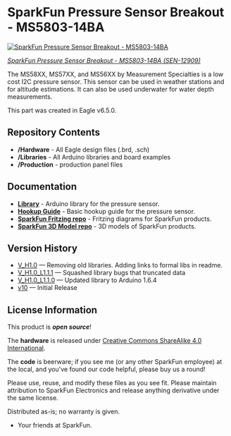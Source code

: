 SparkFun Pressure Sensor Breakout - MS5803-14BA
====================

[![SparkFun Pressure Sensor Breakout - MS5803-14BA](https://cdn.sparkfun.com/assets/learn_tutorials/1/3/2/IsometricView.jpg)](https://cdn.sparkfun.com/assets/learn_tutorials/1/3/2/IsometricView.jpg)

[*SparkFun Pressure Sensor Breakout - MS5803-14BA (SEN-12909)*](https://www.sparkfun.com/products/12909)

The MS58XX, MS57XX, and MS56XX by Measurement Specialties is a low cost I2C pressure
sensor.  This sensor can be used in weather stations and for altitude
estimations. It can also be used underwater for water depth measurements.

This part was created in Eagle v6.5.0.

Repository Contents
-------------------

* **/Hardware** - All Eagle design files (.brd, .sch)
* **/Libraries** - All Arduino libraries and board examples
* **/Production** - production panel files

Documentation
--------------
* **[Library](https://github.com/sparkfun/SparkFun_MS5803-14BA_Breakout_Arduino_Library)** - Arduino library for the pressure sensor.
* **[Hookup Guide](https://learn.sparkfun.com/tutorials/ms5803-14ba-pressure-sensor-hookup-guide)** - Basic hookup guide for the pressure sensor.
* **[SparkFun Fritzing repo](https://github.com/sparkfun/Fritzing_Parts)** - Fritzing diagrams for SparkFun products.
* **[SparkFun 3D Model repo](https://github.com/sparkfun/3D_Models)** - 3D models of SparkFun products.

Version History
---------------
* [V_H1.0](https://github.com/sparkfun/MS5803-14BA_Breakout/tree/V_H1.0) &mdash; Removing old libraries. Adding links to formal libs in readme.
* [V_H1.0_L1.1.1](https://github.com/sparkfun/MS5803-14BA_Breakout/tree/V_H1.0_L1.1.1) &mdash; Squashed library bugs that truncated data
* [V_H1.0_L1.1.0](https://github.com/sparkfun/MS5803-14BA_Breakout/tree/V_H1.0_L1.1.0) &mdash; Updated library to Arduino 1.6.4
* [v10](https://github.com/sparkfun/MS5803-14BA_Breakout/tree/v1.0) &mdash; Initial Release

License Information
-------------------
This product is _**open source**_!

The **hardware** is released under [Creative Commons ShareAlike 4.0 International](https://creativecommons.org/licenses/by-sa/4.0/).

The **code** is beerware; if you see me (or any other SparkFun employee) at the local, and you've found our code helpful, please buy us a round!

Please use, reuse, and modify these files as you see fit. Please maintain attribution to SparkFun Electronics and release anything derivative under the same license.

Distributed as-is; no warranty is given.

- Your friends at SparkFun.
